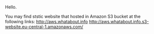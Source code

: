 Hello.

You may find ststic website that hosted in Amazon S3 bucket at the following links:
http://aws.whatabout.info
http://aws.whatabout.info.s3-website.eu-central-1.amazonaws.com/

